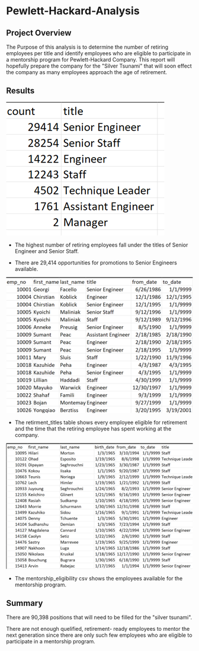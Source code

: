 # Pewlett-Hackard-Analysis

## Project Overview
The Purpose of this analysis is to determine the number of retiring employees per title and identify employees who are eligible to participate in a mentorship program for Pewlett-Hackard Company. This report will hopefully prepare the company for the "Silver Tsunami" that will soon effect the company as many employees approach the age of retirement.

## Results
![Retiring titles](retiring_titles.png)

- The highest number of retiring employees fall under the titles of Senior Engineer and Senior Staff. 

- There are 29,414 opportunities for promotions to Senior Engineers available.

![Retirement titles](retirement_titles.png)

- The retirment_titles table shows every employee eligible for retirement and the time that the retiring employee has spent working at the company.

![Mentorship Table](mentorship_table.png)

- The mentorship_eligibility csv shows the employees available for the mentorship program.

## Summary
There are 90,398 positions that will need to be filled for the "silver tsunami".

There are not enough quelified, retirement- ready employees to mentor the next generation since there are only such few employees who are eligible to participate in a mentorship program.

